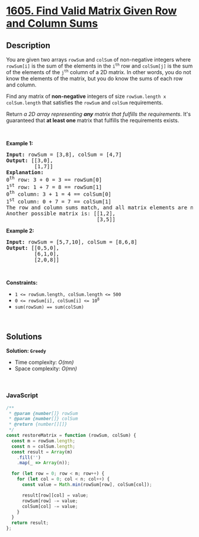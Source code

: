 # [1605. Find Valid Matrix Given Row and Column Sums](https://leetcode.com/problems/find-valid-matrix-given-row-and-column-sums)

## Description

<div class="xFUwe" data-track-load="description_content"><p>You are given two arrays <code>rowSum</code> and <code>colSum</code> of non-negative integers where <code>rowSum[i]</code> is the sum of the elements in the <code>i<sup>th</sup></code> row and <code>colSum[j]</code> is the sum of the elements of the <code>j<sup>th</sup></code> column of a 2D matrix. In other words, you do not know the elements of the matrix, but you do know the sums of each row and column.</p>

<p>Find any matrix of <strong>non-negative</strong> integers of size <code>rowSum.length x colSum.length</code> that satisfies the <code>rowSum</code> and <code>colSum</code> requirements.</p>

<p>Return <em>a 2D array representing <strong>any</strong> matrix that fulfills the requirements</em>. It's guaranteed that <strong>at least one </strong>matrix that fulfills the requirements exists.</p>

<p>&nbsp;</p>
<p><strong class="example">Example 1:</strong></p>

<pre><strong>Input:</strong> rowSum = [3,8], colSum = [4,7]
<strong>Output:</strong> [[3,0],
         [1,7]]
<strong>Explanation:</strong> 
0<sup>th</sup> row: 3 + 0 = 3 == rowSum[0]
1<sup>st</sup> row: 1 + 7 = 8 == rowSum[1]
0<sup>th</sup> column: 3 + 1 = 4 == colSum[0]
1<sup>st</sup> column: 0 + 7 = 7 == colSum[1]
The row and column sums match, and all matrix elements are non-negative.
Another possible matrix is: [[1,2],
                             [3,5]]
</pre>

<p><strong class="example">Example 2:</strong></p>

<pre><strong>Input:</strong> rowSum = [5,7,10], colSum = [8,6,8]
<strong>Output:</strong> [[0,5,0],
         [6,1,0],
         [2,0,8]]
</pre>

<p>&nbsp;</p>
<p><strong>Constraints:</strong></p>

<ul>
	<li><code>1 &lt;= rowSum.length, colSum.length &lt;= 500</code></li>
	<li><code>0 &lt;= rowSum[i], colSum[i] &lt;= 10<sup>8</sup></code></li>
	<li><code>sum(rowSum) == sum(colSum)</code></li>
</ul>
</div>

<p>&nbsp;</p>

## Solutions

**Solution: `Greedy`**

- Time complexity: <em>O(mn)</em>
- Space complexity: <em>O(mn)</em>

<p>&nbsp;</p>

### **JavaScript**

```js
/**
 * @param {number[]} rowSum
 * @param {number[]} colSum
 * @return {number[][]}
 */
const restoreMatrix = function (rowSum, colSum) {
  const m = rowSum.length;
  const n = colSum.length;
  const result = Array(m)
    .fill('')
    .map(_ => Array(n));

  for (let row = 0; row < m; row++) {
    for (let col = 0; col < n; col++) {
      const value = Math.min(rowSum[row], colSum[col]);

      result[row][col] = value;
      rowSum[row] -= value;
      colSum[col] -= value;
    }
  }
  return result;
};
```
